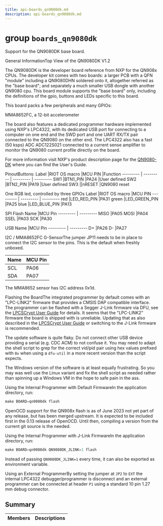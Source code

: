 ```yaml
---
title: api-boards_qn9080dk.md
description: api-boards_qn9080dk.md
---
```

# group `boards_qn9080dk` 

Support for the QN9080DK base board.

General InformationTop View of the QN9080DK V1.2

The QN9080DK is the developer board reference from NXP for the QN908x CPUs. The developer kit comes with two boards: a larger PCB with a QFN "module" including a QN9080DHN soldered onto it, altogether referred as the "base
board"; and separately a much smaller USB dongle with another QN9080 cpu. This board module supports the "base board" only, including the definitions of the gpio, buttons and LEDs specific to this board.

This board packs a few peripherals and many GPIOs:

MMA8652FC, a 12-bit accelerometer

The board also features a dedicated programmer hardware implemented using NXP's LPC4322, with its dedicated USB port for connecting to a computer on one end and the SWD port and one UART RX/TX pair connected to the QN9080 on the other end. The LPC4322 also has a fast (50 ksps) ADC ADC122S021 connected to a current sense amplifier to monitor the QN9080 current profile directly on the board.

For more information visit NXP's product description page for the [QN9080-DK](https://www.nxp.com/QN9080DK) where you can find the User's Guide.

PinoutButtons:
Label   |RIOT OS macro   |MCU PIN   |Function
--------- | --------- | --------- | ---------
SW1   |BTN1_PIN   |PA24   |User defined
SW2   |BTN2_PIN   |PA19   |User defined
SW3   ||nRESET   |QN9080 reset

One RGB led, controlled by three GPIOs
Label   |RIOT OS macro   |MCU PIN
--------- | --------- | ---------
red   |LED_RED_PIN   |PA31
green   |LED_GREEN_PIN   |PA25
blue   |LED_BLUE_PIN   |PA13

SPI Flash
Name   |MCU Pin
--------- | ---------
MISO   |PA05
MOSI   |PA04
SSEL   |PA03
SCK   |PA30

USB
Name   |MCU Pin
--------- | ---------
D+   |PA26
D-   |PA27

I2C / MMA8652FC G-SensorThe jumper JP11 needs to be in place to connect the I2C sensor to the pins. This is the default when freshly unboxed.

Name   |MCU Pin
--------- | ---------
SCL   |PA06
SDA   |PA07

The MMA8652 sensor has I2C address 0x1d.

Flashing the BoardThe integrated programmer by default comes with an "LPC-LINK2" firmware that provides a CMSIS DAP compatible interface. The programmer can be flashed with a Segger J-Link firmware via DFU, see the [LPCSCrypt User Guide](https://web.archive.org/web/20220225151231/https://www.nxp.com/docs/en/user-guide/LPCScrypt_User_Guide.pdf) for details. It seems that the "LPC-LINK2" firmware the board is shipped with is unreliable. Updating that as also described in the [LPCSCrypt User Guide](https://web.archive.org/web/20220225151231/https://www.nxp.com/docs/en/user-guide/LPCScrypt_User_Guide.pdf) or switching to the J-Link firmware is recommended.

The update software is quite flaky. Do not connect other USB device providing a serial (e.g. CDC ACM) to not confuse it. You may need to adapt the shell script to grep for the correct vid/pid pair using hex values prefixed with `0x` when using a `dfu-util` in a more recent version than the script expects.

The Windows version of the software is at least equally frustrating. So you may was well use the Linux variant and fix the shell script as needed rather than spinning up a Windows VM in the hope to safe pain in the ass.

Using the Internal Programmer with Default FirmwareIn the application directory, run:

```cpp
make BOARD=qn9080dk flash
```

OpenOCD support for the QN908x flash is as of June 2023 not yet part of any release, but has been merged upstream. It is expected to be included first in the 0.13 release of OpenOCD. Until then, compiling a version from the current git source is the needed.

Using the Internal Programmer with J-Link FirmwareIn the application directory, run:

```cpp
make BOARD=qn9080dk QN9080DK_JLINK=1 flash
```

Instead of passing `QN9080DK_JLINK=1` every time, it can also be exported as environment variable.

Using an External ProgrammerBy setting the jumper at `JP2` to `EXT` the internal LPC4322 debugger/programmer is disconnect and an external programmer can be connected at header `P1` using a standard 10 pin 1.27 mm debug connector.

## Summary

 Members                        | Descriptions                                
--------------------------------|---------------------------------------------

